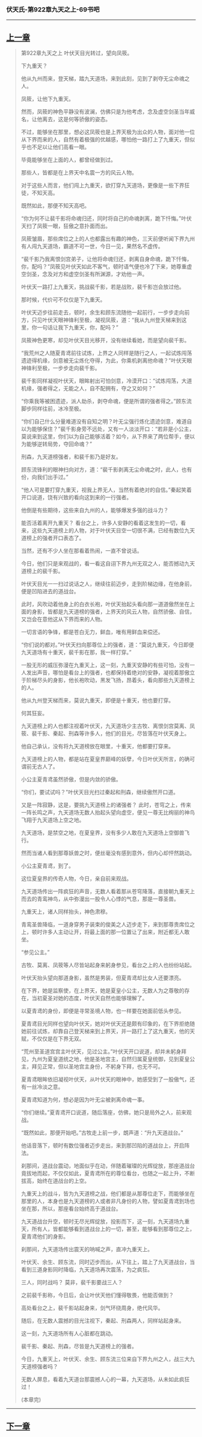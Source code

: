 ### 伏天氏-第922章九天之上-69书吧

--------
[上一章](./afb80d81b4a1e57bc8aa0eae9bfab02d.md)
--------


>
>
>
>第922章九天之上
>叶伏天目光转过，望向凤筱。
>
>下九重天？
>
>他从九州而来，登天梯，踏九天道场，来到此刻，见到了剥夺无尘命魂之人。
>
>凤筱，让他下九重天。
>
>然而，凤筱的神色平静没有波澜，仿佛只是为他考虑，念及虚空剑圣当年威名，让他离去，这是何等骄傲的姿态。
>
>不过，能够坐在那里，想必这凤筱也是上界天极为出众的人物，面对他一位从下界而来的人，自然有着极强的优越感，哪怕他一路打上了九重天，但似乎也不足以让他们高看一眼。
>
>毕竟能够坐在上面的人，都曾经做到过。
>
>那些人，皆都是在上界天中名震一方的风云人物。
>
>对于这些人而言，他们闯上九重天，欲打穿九天道场，更像是一些下界狂徒，不知天高。
>
>既然如此，那便不知天高吧。
>
>“你为何不让裴千影将命魂归还，同时将自己的命魂剥离，跪下忏悔。”叶伏天扫了凤筱一眼，狂傲之意扑面而出。
>
>凤筱皱眉，那些席位之上的人也都露出有趣的神色，三天前便听闻下界九州有人闯九天道场，霸道不可一世，今日一见，果然名不虚传。
>
>“裴千影乃我离恨剑宫弟子，让他将命魂归还，剥离自身命魂，跪下忏悔，你，配吗？”凤筱见叶伏天如此不客气，顿时语气便也冷了下来，她尊重虚空剑圣，念及对方和虚空剑圣有所渊源，才劝他一声。
>
>叶伏天一路打上九重天，挑战裴千影，若是战败，裴千影岂会放过他。
>
>那时候，代价可不仅仅是下九重天。
>
>叶伏天迈步往前走去，顿时，余生和顾东流随他一起前行，一步步走向前方，只见叶伏天眼神锋利至极，凝视凤筱，道：“我从九州登天梯来到这里，你一句话让我下九重天，你，配吗？”
>
>凤筱神色更寒，却见叶伏天目光移开，没有继续看她，而是望向裴千影。
>
>“我荒州之人随夏青鸢前往试炼，上界之人同样是随行之人，一起试炼闯荡遗迹得机缘，剑意被无尘炼化夺得，为此，你乘机剥离他命魂？”叶伏天眼神锋利至极，一步步走向裴千影。
>
>裴千影同样凝视叶伏天，眼眸射出可怕剑意，冷漠开口：“试炼闯荡，大道机缘，强者得之，无能之人，自不配拥有，夺之又如何？”
>
>“你乘我等被困遗迹，派人劫杀，剥夺命魂，便是所谓的强者得之。”顾东流脚步同样往前，冰冷至极。
>
>“你们自己什么分量难道没有自知之明？叶无尘强行炼化遗迹剑意，难道自以为能够保住？”裴千影身旁不远处，又有一人淡淡开口：“若非是小公主，莫说来到这里，你们以为自己能够活着？如今，从下界来了两位帮手，便以为能够逆转局势，夺回命魂？”
>
>刑森，九天道榜强者，和裴千影乃是好友。
>
>顾东流锋利的眼神扫向对方，道：“裴千影剥离无尘命魂之时，此人，也有份，向我们出手过。”
>
>“他人可是要打穿九重天，视我上界无人，当然有着绝对的自信。”秦起笑着开口说道，饶有兴致的看向这到来的一行强者。
>
>他倒是有些期待，这些来自九州的人，能够爆发多强的战斗力？
>
>能否活着离开九重天？
>看台之上，许多人安静的看着这发生的一切，看来，这些九天道榜上的人物，对于叶伏天目空一切很不满，已经有数位九天道榜上的强者开口表态了。
>
>当然，还有不少人坐在那看着热闹，一直不曾说话。
>
>今日，他们只是来观战的，看一看这自诩下界九州无双之人，能否撼动九天道榜上的裴千影。
>
>叶伏天目光一一扫过说话之人，继续往前迈步，走到阶梯边缘，在他身前，便是凹陷进去的道战台。
>
>此时，风吹动着他身上的白衣长袍，叶伏天抬起头看向那一道道傲然坐在上面的身影，皆都是九天道榜的强者，上界天的风云人物，自然骄傲、自信，又岂会在意他这从下界而来的人物。
>
>一切言语的争锋，都是苍白无力，鲜血，唯有用鲜血来偿还。
>
>“你们说的都对。”叶伏天扫向那尊位上的强者，道：“莫说九重天，今日即便九天道场有十重天，裴千影在那，我一样打穿。”
>
>一股无形的威压弥漫在九重天上，这一刻，九重天安静的有些可怕，没有一人发出声音，哪怕是看台上的强者，也都保持着绝对的安静，凝视着那傲立于阶梯尽头的身影，他长袍吹动，黑发飞扬，昂着头，看向那些九天道榜上的人。
>
>他从九州登天梯而来，莫说九重天，即便是十重天，他也要打穿。
>
>何其狂妄。
>
>九天道榜上的人也都注视着叶伏天，九天道场少主古牧、离恨剑宫莫离、凤筱、裴千影、秦起、刑森等许多人，他们的目光，尽皆落在叶伏天身上。
>
>他自己承认，没有将九天道榜放在眼里，十重天，他都要打穿来。
>
>九天道榜上的人物，都是站在夏皇界巅峰的妖孽，今日叶伏天所言，的确可谓前无古人了。
>
>小公主夏青鸢虽然骄傲，但是内敛的骄傲。
>
>“你们，要试试吗？”叶伏天目光扫过秦起和刑森，继续傲然开口道。
>
>又是一阵寂静，这是，要挑九天道榜上的诸强者？
>此时，苍穹之上，传来一阵长鸣之声，九天道场无数人抬起头望向虚空，便见一尊无比绚丽的神鸟飞翔于九天道场上空之地。
>
>九天道场，是禁空之地，在夏皇界，没有多少人敢在九天道场上空御兽飞行。
>
>然而当诸人看到那尊妖兽之时，便丝毫没有感到意外，但内心却怦然跳动。
>
>小公主夏青鸢，到了。
>
>这位夏皇界的传奇人物，今日，亲自前来观战。
>
>九天道场传出一阵疯狂的声音，无数人看着那从苍穹降落，直接朝九重天上而去的青鸾神鸟，从中弥漫出一股令人心悸的气息，那是一尊圣兽。
>
>九重天上，诸人同样抬头，神色肃穆。
>
>青鸾圣兽降临，一道身穿男子装束的俊美之人迈步走下，来到那尊贵席位之上，顿时许多人主动让开，将最上面的那一位置让了出来，附近都无人敢坐。
>
>“参见公主。”
>
>古牧、莫离、凤筱等人尽皆站起身来躬身参见，看台之上的人也纷纷站起。
>
>叶伏天抬头望向那道身影，虽然是男装，但夏青鸢却比女人还要漂亮。
>
>在下界，她是监察使，在上界天，她是夏皇小公主，无数人为之尊敬的存在，当初夏圣对她的态度，叶伏天自然也能够理解了。
>
>以夏青鸢的身份，即便是寻常圣境人物，也一样要在她面前低头参见。
>
>夏青鸢目光同样也望向叶伏天，她对叶伏天还是颇有印象的，在下界拒绝随她前往试炼，却靠自己登天梯来到上界天，并一路打上了这九重天，他的天赋，不仅仅是在下界无双。
>
>“荒州至圣道宫宫主叶伏天，见过公主。”叶伏天开口说道，却并未躬身拜见，九州为夏皇道统之地，他是圣地宫主，自然归属夏皇统御，见到夏皇公主，拜见正常，但以圣地宫主身份，不躬身下拜，也无不可。
>
>夏青鸢眼眸依旧凝视叶伏天，从叶伏天的眼神中，她感受到了一股傲气，还有一丝冷淡之意。
>
>夏青鸢知道为何，想必是因为叶无尘被剥离命魂一事。
>
>“你们继续。”夏青鸢开口说道，随后落座，仿佛，她只是局外之人，前来观战。
>
>“既然如此，那便开始吧。”古牧走上前一步，朗声道：“升九天道战台。”
>
>他话音落下，顿时有数位强者迈步走出，来到那凹陷的道战台上，开启阵法。
>
>刹那间，道战台震动，地面似乎在动，伴随着璀璨的光辉绽放，那座道战台竟拔地而起，不仅仅如此，夏青鸢所在的尊位看台，也随之一起上升，不断拔高，始终在道战台的上空。
>
>九重天上的战斗，皆为九天道榜之战，他们都是从那尊位走下，而能够坐在那里的人，本身也是九天道榜的人或者非凡身份的人物，譬如夏青鸢到场也坐在那，所以，那座看台始终高于道战台。
>
>九天道战台升空，顿时无尽光辉绽放，投影而下，这一刻，九天道场九重天，所有人，皆都能够看到道战台上的一切，甚至，能够看到那尊位之上，夏青鸢他们的身影。
>
>刹那间，九天道场传出震天的呐喊之声，直冲九重天上。
>
>叶伏天、余生、顾东流，同时迈步而出，从下往上，踏上了九天道战台，当看到三道身影同时降临，九天道场再次震荡，为之疯狂。
>
>三人，同时战吗？
>莫非，裴千影要战三人？
>
>之前裴千影称，今日后，会让叶伏天他们懂得敬畏，他能否做到？
>
>高处看台之上，裴千影站起身来，剑气环绕周身，绝代风华。
>
>随后，在无数人震撼的目光注视下，秦起、刑森两人，同样站起身来。
>
>这一刻，九天道场所有人心脏都在跳动。
>
>裴千影、秦起、刑森，尽皆是九天道榜上的强者。
>
>今日，九重天上，叶伏天、余生、顾东流三位来自下界九州之人，战三大九天道榜强者吗？
>
>无数人屏息，看着九天道台那震撼人心的一幕，九天道场，从未如此疯狂过！
>
>(本章完)
>
>

--------
[下一章](./09c39cf78dfdf2186a80cfe756eef540.md)
--------
